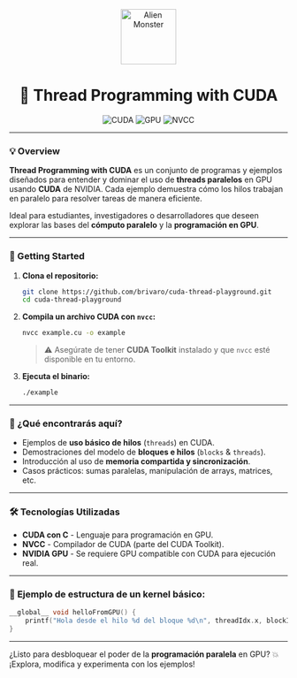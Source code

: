 <div align="center">
  <img src="https://raw.githubusercontent.com/Tarikul-Islam-Anik/Telegram-Animated-Emojis/main/Smileys/Alien%20Monster.webp" alt="Alien Monster" width="100" height="100" />

  <h1>🧵 Thread Programming with CUDA</h1>

  <p>
    <img src="https://img.shields.io/badge/CUDA-12.x-green" alt="CUDA">
    <img src="https://img.shields.io/badge/NVIDIA-GPU-yellow" alt="GPU">
    <img src="https://img.shields.io/badge/nvcc-Compiler-blue" alt="NVCC">
  </p>
</div>

---

### 💡 Overview
**Thread Programming with CUDA** es un conjunto de programas y ejemplos diseñados para entender y dominar el uso de **threads paralelos** en GPU usando **CUDA** de NVIDIA. Cada ejemplo demuestra cómo los hilos trabajan en paralelo para resolver tareas de manera eficiente.

Ideal para estudiantes, investigadores o desarrolladores que deseen explorar las bases del **cómputo paralelo** y la **programación en GPU**.

---

### 🚀 Getting Started

1. **Clona el repositorio:**
   ```bash
   git clone https://github.com/brivaro/cuda-thread-playground.git
   cd cuda-thread-playground
   ```

2. **Compila un archivo CUDA con `nvcc`:**
   ```bash
   nvcc example.cu -o example
   ```

   > ⚠️ Asegúrate de tener **CUDA Toolkit** instalado y que `nvcc` esté disponible en tu entorno.

3. **Ejecuta el binario:**
   ```bash
   ./example
   ```

---

### 🧠 ¿Qué encontrarás aquí?

- Ejemplos de **uso básico de hilos** (`threads`) en CUDA.  
- Demostraciones del modelo de **bloques e hilos** (`blocks` & `threads`).  
- Introducción al uso de **memoria compartida y sincronización**.  
- Casos prácticos: sumas paralelas, manipulación de arrays, matrices, etc.  

---

### 🛠 Tecnologías Utilizadas

- **CUDA con C** - Lenguaje para programación en GPU.  
- **NVCC** - Compilador de CUDA (parte del CUDA Toolkit).  
- **NVIDIA GPU** - Se requiere GPU compatible con CUDA para ejecución real.  

---

### 📌 Ejemplo de estructura de un kernel básico:

```cpp
__global__ void helloFromGPU() {
    printf("Hola desde el hilo %d del bloque %d\n", threadIdx.x, blockIdx.x);
}
```

---

¿Listo para desbloquear el poder de la **programación paralela** en GPU? 💥  
¡Explora, modifica y experimenta con los ejemplos!